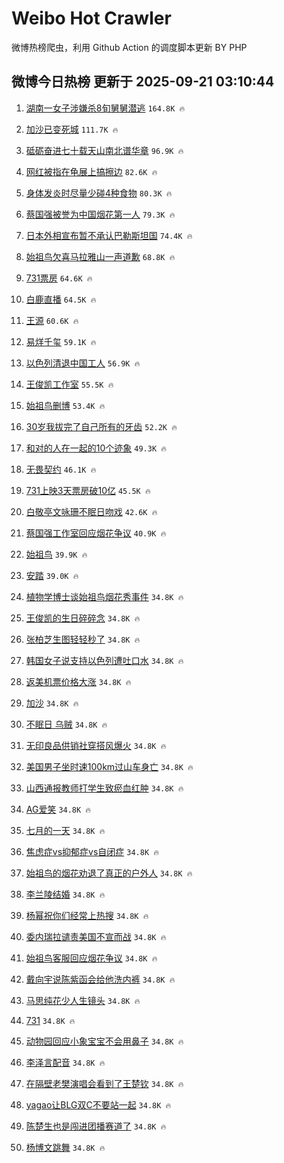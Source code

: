 # Weibo Hot Crawler 



微博热榜爬虫，利用 Github Action 的调度脚本更新 BY PHP 


## 微博今日热榜 更新于 2025-09-21 03:10:44 
1. [湖南一女子涉嫌杀8旬舅舅潜逃](https://s.weibo.com/weibo?q=%23%E6%B9%96%E5%8D%97%E4%B8%80%E5%A5%B3%E5%AD%90%E6%B6%89%E5%AB%8C%E6%9D%808%E6%97%AC%E8%88%85%E8%88%85%E6%BD%9C%E9%80%83%23&t=31&band_rank=1&Refer=top) `164.8K 🔥` 

1. [加沙已变死城](https://s.weibo.com/weibo?q=%23%E5%8A%A0%E6%B2%99%E5%B7%B2%E5%8F%98%E6%AD%BB%E5%9F%8E%23&t=31&band_rank=2&Refer=top) `111.7K 🔥` 

1. [砥砺奋进七十载天山南北谱华章](https://s.weibo.com/weibo?q=%23%E7%A0%A5%E7%A0%BA%E5%A5%8B%E8%BF%9B%E4%B8%83%E5%8D%81%E8%BD%BD%E5%A4%A9%E5%B1%B1%E5%8D%97%E5%8C%97%E8%B0%B1%E5%8D%8E%E7%AB%A0%23&t=31&band_rank=3&Refer=top) `96.9K 🔥` 

1. [网红被指在龟展上搞擦边](https://s.weibo.com/weibo?q=%23%E7%BD%91%E7%BA%A2%E8%A2%AB%E6%8C%87%E5%9C%A8%E9%BE%9F%E5%B1%95%E4%B8%8A%E6%90%9E%E6%93%A6%E8%BE%B9%23&t=31&band_rank=4&Refer=top) `82.6K 🔥` 

1. [身体发炎时尽量少碰4种食物](https://s.weibo.com/weibo?q=%23%E8%BA%AB%E4%BD%93%E5%8F%91%E7%82%8E%E6%97%B6%E5%B0%BD%E9%87%8F%E5%B0%91%E7%A2%B04%E7%A7%8D%E9%A3%9F%E7%89%A9%23&t=31&band_rank=5&Refer=top) `80.3K 🔥` 

1. [蔡国强被誉为中国烟花第一人](https://s.weibo.com/weibo?q=%23%E8%94%A1%E5%9B%BD%E5%BC%BA%E8%A2%AB%E8%AA%89%E4%B8%BA%E4%B8%AD%E5%9B%BD%E7%83%9F%E8%8A%B1%E7%AC%AC%E4%B8%80%E4%BA%BA%23&t=31&band_rank=6&Refer=top) `79.3K 🔥` 

1. [日本外相宣布暂不承认巴勒斯坦国](https://s.weibo.com/weibo?q=%23%E6%97%A5%E6%9C%AC%E5%A4%96%E7%9B%B8%E5%AE%A3%E5%B8%83%E6%9A%82%E4%B8%8D%E6%89%BF%E8%AE%A4%E5%B7%B4%E5%8B%92%E6%96%AF%E5%9D%A6%E5%9B%BD%23&t=31&band_rank=7&Refer=top) `74.4K 🔥` 

1. [始祖鸟欠喜马拉雅山一声道歉](https://s.weibo.com/weibo?q=%23%E5%A7%8B%E7%A5%96%E9%B8%9F%E6%AC%A0%E5%96%9C%E9%A9%AC%E6%8B%89%E9%9B%85%E5%B1%B1%E4%B8%80%E5%A3%B0%E9%81%93%E6%AD%89%23&t=31&band_rank=8&Refer=top) `68.8K 🔥` 

1. [731票房](https://s.weibo.com/weibo?q=731%E7%A5%A8%E6%88%BF&t=31&band_rank=9&Refer=top) `64.6K 🔥` 

1. [白鹿直播](https://s.weibo.com/weibo?q=%E7%99%BD%E9%B9%BF%E7%9B%B4%E6%92%AD&t=31&band_rank=10&Refer=top) `64.5K 🔥` 

1. [王源](https://s.weibo.com/weibo?q=%E7%8E%8B%E6%BA%90&t=31&band_rank=11&Refer=top) `60.6K 🔥` 

1. [易烊千玺](https://s.weibo.com/weibo?q=%E6%98%93%E7%83%8A%E5%8D%83%E7%8E%BA&t=31&band_rank=12&Refer=top) `59.1K 🔥` 

1. [以色列清退中国工人](https://s.weibo.com/weibo?q=%E4%BB%A5%E8%89%B2%E5%88%97%E6%B8%85%E9%80%80%E4%B8%AD%E5%9B%BD%E5%B7%A5%E4%BA%BA&t=31&band_rank=13&Refer=top) `56.9K 🔥` 

1. [王俊凯工作室](https://s.weibo.com/weibo?q=%E7%8E%8B%E4%BF%8A%E5%87%AF%E5%B7%A5%E4%BD%9C%E5%AE%A4&t=31&band_rank=14&Refer=top) `55.5K 🔥` 

1. [始祖鸟删博](https://s.weibo.com/weibo?q=%23%E5%A7%8B%E7%A5%96%E9%B8%9F%E5%88%A0%E5%8D%9A%23&t=31&band_rank=15&Refer=top) `53.4K 🔥` 

1. [30岁我拔完了自己所有的牙齿](https://s.weibo.com/weibo?q=%2330%E5%B2%81%E6%88%91%E6%8B%94%E5%AE%8C%E4%BA%86%E8%87%AA%E5%B7%B1%E6%89%80%E6%9C%89%E7%9A%84%E7%89%99%E9%BD%BF%23&t=31&band_rank=16&Refer=top) `52.2K 🔥` 

1. [和对的人在一起的10个迹象](https://s.weibo.com/weibo?q=%23%E5%92%8C%E5%AF%B9%E7%9A%84%E4%BA%BA%E5%9C%A8%E4%B8%80%E8%B5%B7%E7%9A%8410%E4%B8%AA%E8%BF%B9%E8%B1%A1%23&t=31&band_rank=17&Refer=top) `49.3K 🔥` 

1. [无畏契约](https://s.weibo.com/weibo?q=%E6%97%A0%E7%95%8F%E5%A5%91%E7%BA%A6&t=31&band_rank=18&Refer=top) `46.1K 🔥` 

1. [731上映3天票房破10亿](https://s.weibo.com/weibo?q=%23731%E4%B8%8A%E6%98%A03%E5%A4%A9%E7%A5%A8%E6%88%BF%E7%A0%B410%E4%BA%BF%23&t=31&band_rank=19&Refer=top) `45.5K 🔥` 

1. [白敬亭文咏珊不眠日吻戏](https://s.weibo.com/weibo?q=%23%E7%99%BD%E6%95%AC%E4%BA%AD%E6%96%87%E5%92%8F%E7%8F%8A%E4%B8%8D%E7%9C%A0%E6%97%A5%E5%90%BB%E6%88%8F%23&t=31&band_rank=20&Refer=top) `42.6K 🔥` 

1. [蔡国强工作室回应烟花争议](https://s.weibo.com/weibo?q=%23%E8%94%A1%E5%9B%BD%E5%BC%BA%E5%B7%A5%E4%BD%9C%E5%AE%A4%E5%9B%9E%E5%BA%94%E7%83%9F%E8%8A%B1%E4%BA%89%E8%AE%AE%23&t=31&band_rank=21&Refer=top) `40.9K 🔥` 

1. [始祖鸟](https://s.weibo.com/weibo?q=%E5%A7%8B%E7%A5%96%E9%B8%9F&t=31&band_rank=22&Refer=top) `39.9K 🔥` 

1. [安踏](https://s.weibo.com/weibo?q=%E5%AE%89%E8%B8%8F&t=31&band_rank=23&Refer=top) `39.0K 🔥` 

1. [植物学博士谈始祖鸟烟花秀事件](https://s.weibo.com/weibo?q=%23%E6%A4%8D%E7%89%A9%E5%AD%A6%E5%8D%9A%E5%A3%AB%E8%B0%88%E5%A7%8B%E7%A5%96%E9%B8%9F%E7%83%9F%E8%8A%B1%E7%A7%80%E4%BA%8B%E4%BB%B6%23&t=31&band_rank=24&Refer=top) `34.8K 🔥` 

1. [王俊凯的生日碎碎念](https://s.weibo.com/weibo?q=%23%E7%8E%8B%E4%BF%8A%E5%87%AF%E7%9A%84%E7%94%9F%E6%97%A5%E7%A2%8E%E7%A2%8E%E5%BF%B5%23&t=31&band_rank=25&Refer=top) `34.8K 🔥` 

1. [张柏芝生图轻轻秒了](https://s.weibo.com/weibo?q=%E5%BC%A0%E6%9F%8F%E8%8A%9D%E7%94%9F%E5%9B%BE%E8%BD%BB%E8%BD%BB%E7%A7%92%E4%BA%86&t=31&band_rank=26&Refer=top) `34.8K 🔥` 

1. [韩国女子说支持以色列遭吐口水](https://s.weibo.com/weibo?q=%E9%9F%A9%E5%9B%BD%E5%A5%B3%E5%AD%90%E8%AF%B4%E6%94%AF%E6%8C%81%E4%BB%A5%E8%89%B2%E5%88%97%E9%81%AD%E5%90%90%E5%8F%A3%E6%B0%B4&t=31&band_rank=27&Refer=top) `34.8K 🔥` 

1. [返美机票价格大涨](https://s.weibo.com/weibo?q=%23%E8%BF%94%E7%BE%8E%E6%9C%BA%E7%A5%A8%E4%BB%B7%E6%A0%BC%E5%A4%A7%E6%B6%A8%23&t=31&band_rank=28&Refer=top) `34.8K 🔥` 

1. [加沙](https://s.weibo.com/weibo?q=%E5%8A%A0%E6%B2%99&t=31&band_rank=29&Refer=top) `34.8K 🔥` 

1. [不眠日 乌贼](https://s.weibo.com/weibo?q=%E4%B8%8D%E7%9C%A0%E6%97%A5%20%E4%B9%8C%E8%B4%BC&t=31&band_rank=30&Refer=top) `34.8K 🔥` 

1. [无印良品供销社穿搭风爆火](https://s.weibo.com/weibo?q=%23%E6%97%A0%E5%8D%B0%E8%89%AF%E5%93%81%E4%BE%9B%E9%94%80%E7%A4%BE%E7%A9%BF%E6%90%AD%E9%A3%8E%E7%88%86%E7%81%AB%23&t=31&band_rank=31&Refer=top) `34.8K 🔥` 

1. [美国男子坐时速100km过山车身亡](https://s.weibo.com/weibo?q=%23%E7%BE%8E%E5%9B%BD%E7%94%B7%E5%AD%90%E5%9D%90%E6%97%B6%E9%80%9F100km%E8%BF%87%E5%B1%B1%E8%BD%A6%E8%BA%AB%E4%BA%A1%23&t=31&band_rank=32&Refer=top) `34.8K 🔥` 

1. [山西通报教师打学生致瘀血红肿](https://s.weibo.com/weibo?q=%23%E5%B1%B1%E8%A5%BF%E9%80%9A%E6%8A%A5%E6%95%99%E5%B8%88%E6%89%93%E5%AD%A6%E7%94%9F%E8%87%B4%E7%98%80%E8%A1%80%E7%BA%A2%E8%82%BF%23&t=31&band_rank=33&Refer=top) `34.8K 🔥` 

1. [AG爱笑](https://s.weibo.com/weibo?q=AG%E7%88%B1%E7%AC%91&t=31&band_rank=34&Refer=top) `34.8K 🔥` 

1. [七月的一天](https://s.weibo.com/weibo?q=%23%E4%B8%83%E6%9C%88%E7%9A%84%E4%B8%80%E5%A4%A9%23&t=31&band_rank=35&Refer=top) `34.8K 🔥` 

1. [焦虑症vs抑郁症vs自闭症](https://s.weibo.com/weibo?q=%E7%84%A6%E8%99%91%E7%97%87vs%E6%8A%91%E9%83%81%E7%97%87vs%E8%87%AA%E9%97%AD%E7%97%87&t=31&band_rank=36&Refer=top) `34.8K 🔥` 

1. [始祖鸟的烟花劝退了真正的户外人](https://s.weibo.com/weibo?q=%23%E5%A7%8B%E7%A5%96%E9%B8%9F%E7%9A%84%E7%83%9F%E8%8A%B1%E5%8A%9D%E9%80%80%E4%BA%86%E7%9C%9F%E6%AD%A3%E7%9A%84%E6%88%B7%E5%A4%96%E4%BA%BA%23&t=31&band_rank=37&Refer=top) `34.8K 🔥` 

1. [李兰陵结婚](https://s.weibo.com/weibo?q=%E6%9D%8E%E5%85%B0%E9%99%B5%E7%BB%93%E5%A9%9A&t=31&band_rank=38&Refer=top) `34.8K 🔥` 

1. [杨幂祝你们经常上热搜](https://s.weibo.com/weibo?q=%23%E6%9D%A8%E5%B9%82%E7%A5%9D%E4%BD%A0%E4%BB%AC%E7%BB%8F%E5%B8%B8%E4%B8%8A%E7%83%AD%E6%90%9C%23&t=31&band_rank=39&Refer=top) `34.8K 🔥` 

1. [委内瑞拉谴责美国不宣而战](https://s.weibo.com/weibo?q=%23%E5%A7%94%E5%86%85%E7%91%9E%E6%8B%89%E8%B0%B4%E8%B4%A3%E7%BE%8E%E5%9B%BD%E4%B8%8D%E5%AE%A3%E8%80%8C%E6%88%98%23&t=31&band_rank=40&Refer=top) `34.8K 🔥` 

1. [始祖鸟客服回应烟花争议](https://s.weibo.com/weibo?q=%23%E5%A7%8B%E7%A5%96%E9%B8%9F%E5%AE%A2%E6%9C%8D%E5%9B%9E%E5%BA%94%E7%83%9F%E8%8A%B1%E4%BA%89%E8%AE%AE%23&t=31&band_rank=41&Refer=top) `34.8K 🔥` 

1. [戴向宇说陈紫函会给他洗内裤](https://s.weibo.com/weibo?q=%E6%88%B4%E5%90%91%E5%AE%87%E8%AF%B4%E9%99%88%E7%B4%AB%E5%87%BD%E4%BC%9A%E7%BB%99%E4%BB%96%E6%B4%97%E5%86%85%E8%A3%A4&t=31&band_rank=42&Refer=top) `34.8K 🔥` 

1. [马思纯花少人生镜头](https://s.weibo.com/weibo?q=%E9%A9%AC%E6%80%9D%E7%BA%AF%E8%8A%B1%E5%B0%91%E4%BA%BA%E7%94%9F%E9%95%9C%E5%A4%B4&t=31&band_rank=43&Refer=top) `34.8K 🔥` 

1. [731](https://s.weibo.com/weibo?q=731&t=31&band_rank=44&Refer=top) `34.8K 🔥` 

1. [动物园回应小象宝宝不会用鼻子](https://s.weibo.com/weibo?q=%23%E5%8A%A8%E7%89%A9%E5%9B%AD%E5%9B%9E%E5%BA%94%E5%B0%8F%E8%B1%A1%E5%AE%9D%E5%AE%9D%E4%B8%8D%E4%BC%9A%E7%94%A8%E9%BC%BB%E5%AD%90%23&t=31&band_rank=45&Refer=top) `34.8K 🔥` 

1. [李泽言配音](https://s.weibo.com/weibo?q=%E6%9D%8E%E6%B3%BD%E8%A8%80%E9%85%8D%E9%9F%B3&t=31&band_rank=46&Refer=top) `34.8K 🔥` 

1. [在隔壁老樊演唱会看到了王楚钦](https://s.weibo.com/weibo?q=%E5%9C%A8%E9%9A%94%E5%A3%81%E8%80%81%E6%A8%8A%E6%BC%94%E5%94%B1%E4%BC%9A%E7%9C%8B%E5%88%B0%E4%BA%86%E7%8E%8B%E6%A5%9A%E9%92%A6&t=31&band_rank=47&Refer=top) `34.8K 🔥` 

1. [yagao让BLG双C不要站一起](https://s.weibo.com/weibo?q=%23yagao%E8%AE%A9BLG%E5%8F%8CC%E4%B8%8D%E8%A6%81%E7%AB%99%E4%B8%80%E8%B5%B7%23&t=31&band_rank=48&Refer=top) `34.8K 🔥` 

1. [陈楚生也是闯进团播赛道了](https://s.weibo.com/weibo?q=%E9%99%88%E6%A5%9A%E7%94%9F%E4%B9%9F%E6%98%AF%E9%97%AF%E8%BF%9B%E5%9B%A2%E6%92%AD%E8%B5%9B%E9%81%93%E4%BA%86&t=31&band_rank=49&Refer=top) `34.8K 🔥` 

1. [杨博文跳舞](https://s.weibo.com/weibo?q=%23%E6%9D%A8%E5%8D%9A%E6%96%87%E8%B7%B3%E8%88%9E%23&t=31&band_rank=50&Refer=top) `34.8K 🔥` 


